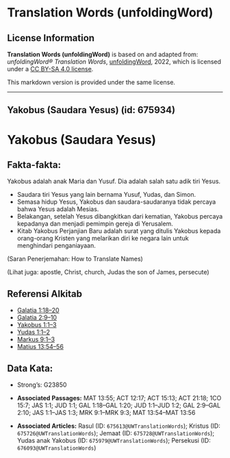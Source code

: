 # Translation Words (unfoldingWord)

## License Information

**Translation Words (unfoldingWord)** is based on and adapted from: _unfoldingWord® Translation Words_, [unfoldingWord](https://unfoldingword.org/utw), 2022, which is licensed under a [CC BY-SA 4.0 license](https://creativecommons.org/licenses/by-sa/4.0/legalcode.en).

This markdown version is provided under the same license.



--------------------------------

## Yakobus (Saudara Yesus) (id: 675934)

Yakobus (Saudara Yesus)
=======================

Fakta\-fakta:
-------------

Yakobus adalah anak Maria dan Yusuf. Dia adalah salah satu adik tiri Yesus.

* Saudara tiri Yesus yang lain bernama Yusuf, Yudas, dan Simon.
* Semasa hidup Yesus, Yakobus dan saudara\-saudaranya tidak percaya bahwa Yesus adalah Mesias.
* Belakangan, setelah Yesus dibangkitkan dari kematian, Yakobus percaya kepadanya dan menjadi pemimpin gereja di Yerusalem.
* Kitab Yakobus Perjanjian Baru adalah surat yang ditulis Yakobus kepada orang\-orang Kristen yang melarikan diri ke negara lain untuk menghindari penganiayaan.

(Saran Penerjemahan: How to Translate Names)

(Lihat juga: apostle, Christ, church, Judas the son of James, persecute)

Referensi Alkitab
-----------------

* [Galatia 1:18–20](https://ref.ly/Gal1:18-Gal1:20)
* [Galatia 2:9–10](https://ref.ly/Gal2:9-Gal2:10)
* [Yakobus 1:1–3](https://ref.ly/Jas1:1-Jas1:3)
* [Yudas 1:1–2](https://ref.ly/Jude1:1-Jude1:2)
* [Markus 9:1–3](https://ref.ly/Mark9:1-Mark9:3)
* [Matius 13:54–56](https://ref.ly/Matt13:54-Matt13:56)

Data Kata:
----------

* Strong’s: G23850

* **Associated Passages:** MAT 13:55; ACT 12:17; ACT 15:13; ACT 21:18; 1CO 15:7; JAS 1:1; JUD 1:1; GAL 1:18–GAL 1:20; JUD 1:1–JUD 1:2; GAL 2:9–GAL 2:10; JAS 1:1–JAS 1:3; MRK 9:1–MRK 9:3; MAT 13:54–MAT 13:56
* **Associated Articles:** Rasul (ID: `675613@UWTranslationWords`); Kristus (ID: `675726@UWTranslationWords`); Jemaat (ID: `675728@UWTranslationWords`); Yudas anak Yakobus (ID: `675979@UWTranslationWords`); Persekusi (ID: `676093@UWTranslationWords`)

